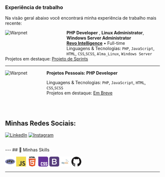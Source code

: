 ### Experiência de trabalho

Na visão geral abaixo você encontrará minha experiência de trabalho mais recente:

[<img align="left" width= "200px" height= "74px" alt="Warpnet" src="https://revo.tec.br/sprintsrevo/assets/logo_revo.jpg"/>](https://revo.tec.br/)

**PHP Developer** , **Linux Administrator**, **Windows Server Administrator** \
[**Revo Intelligence**](https://revo.tec.br/) • Full-time \
Linguagens & Tecnologias: `PHP`, `JavaScript`, `HTML`, `CSS`,`SCSS`, `Alma_Linux`, `Windows Server`\
Projetos em destaque: [Projeto de Sprints](https://github.com/user-attachments/assets/ac4e3f58-6572-4386-82f3-6d2b7d4b80d3) <br>
_____________________________________________
[<img align="left" width= "135px" height= "93px" alt="Warpnet" src="https://github.com/user-attachments/assets/e962c380-11b3-4c8d-bde1-d70fd653b22a"/>](https://revo.tec.br/)





**Projetos Pessoais: PHP Developer** 

Linguagens & Tecnologias: `PHP`, `JavaScript`, `HTML`, `CSS`,`SCSS`\
Projetos em destaque: [Em Breve](https://#) <br><br>

<br>

##  Minhas Redes Sociais:

<p align="left">
    <a href="https://www.linkedin.com/in/lucas-antocheski-souza-88945b267/" title="LinkedIn">
  <img src="https://img.shields.io/badge/-Linkedin-0e76a8?style=flat-square&logo=Linkedin&logoColor=white&link=https://www.linkedin.com/in/lucas-antocheski-souza-88945b267/?original_referer=https%3A%2F%2Fwww%2Egoogle%2Ecom%2F&originalSubdomain=br" alt="LinkedIn"/></a>
    <a href="https://www.instagram.com/lucas_antocheski/" title="Instagram">
  <img src="https://img.shields.io/badge/-Instagram-DF0174?style=flat-square&labelColor=DF0174&logo=instagram&logoColor=white&link=https://www.instagram.com/lucas_antocheski/" alt="Instagram"/></a>
</p>
<br/>
---
## 🚀 Minhas Skills

<code><img height="32" src="https://raw.githubusercontent.com/github/explore/80688e429a7d4ef2fca1e82350fe8e3517d3494d/topics/php/php.png" alt="php"/></code>
<code><img height="32" src="https://raw.githubusercontent.com/github/explore/80688e429a7d4ef2fca1e82350fe8e3517d3494d/topics/javascript/javascript.png" alt="Javascript"/></code>
<code><img height="32" src="https://raw.githubusercontent.com/github/explore/80688e429a7d4ef2fca1e82350fe8e3517d3494d/topics/html/html.png" alt="HTML5"/></code>
<code><img height="32" src="https://raw.githubusercontent.com/github/explore/80688e429a7d4ef2fca1e82350fe8e3517d3494d/topics/css/css.png" alt="CSS"/></code>
<code><img height="32" src="https://raw.githubusercontent.com/github/explore/80688e429a7d4ef2fca1e82350fe8e3517d3494d/topics/bootstrap/bootstrap.png" alt="Bootstrap"/></code>
<code><img height="32" src="https://raw.githubusercontent.com/github/explore/80688e429a7d4ef2fca1e82350fe8e3517d3494d/topics/mysql/mysql.png" alt="MySQL"/></code>
<code><img height="32" src="https://raw.githubusercontent.com/github/explore/78df643247d429f6cc873026c0622819ad797942/topics/github/github.png" alt="Github"/></code>


---
